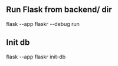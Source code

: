 ## Run Flask from backend/ dir

flask --app flaskr --debug run

## Init db

flask --app flaskr init-db
